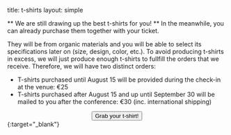 title: t-shirts
layout: simple

** We are still drawing up the best t-shirts for you! ** In the meanwhile, you can already purchase them together with your ticket.

They will be from organic materials and you will be able to select its specifications later on (size, design, color, etc.). To avoid producing t-shirts in excess, we will just produce enough t-shirts to fullfill the orders that we receive. Therefore, we will have two distinct orders:

- T-shirts purchased until August 15 will be provided during the check-in at the venue: €25
- T-shirts purchased after August 15 and up until September 30 will be mailed to you after the conference: €30 (inc. international shipping)

[<center><button class="btn">Grab your t-shirt!</button></center>](https://pretix.evolutio.pt/evolutio/djceu2022/){:target="_blank"}
